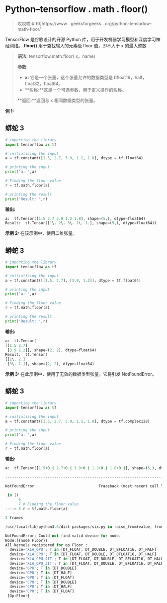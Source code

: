 # Python–tensorflow . math . floor()

> 哎哎哎:# t0]https://www . geeksforgeeks . org/python-tensorlow-math-floor/

TensorFlow 是谷歌设计的开源 Python 库，用于开发机器学习模型和深度学习神经网络。 **floor()** 用于查找输入的元素级 floor 值，即不大于 x 的最大整数

> **语法:** tensorflow.math.floor( x，name)
> 
> **参数:**
> 
> *   **x:** 它是一个张量，这个张量允许的数据类型是 bfloat16，half，float32，float64。
> *   **名称:**这是一个可选参数，用于定义操作的名称。
> 
> **返回:**返回与 x 相同数据类型的张量。

**例 1:**

## 蟒蛇 3

```py
# importing the library
import tensorflow as tf

# initializing the input
a = tf.constant([1.5, 2.7, 3.9, 1.2, 1.8], dtype = tf.float64)

# printing the input
print('a: ',a)

# Finding the floor value
r = tf.math.floor(a)

# printing the result
print("Result: ",r)
```

**输出:**

```py
a:  tf.Tensor([1.5 2.7 3.9 1.2 1.8], shape=(5,), dtype=float64)
Result:  tf.Tensor([1\. 2\. 3\. 1\. 1.], shape=(5,), dtype=float64))
```

**示例 2:** 在该示例中，使用二维张量。

## 蟒蛇 3

```py
# importing the library
import tensorflow as tf

# initializing the input
a = tf.constant([[1.5, 2.7], [3.9, 1.2]], dtype = tf.float64)

# printing the input
print('a: ',a)

# Finding the floor value
r = tf.math.floor(a)

# printing the result
print('Result: ',r)
```

**输出:**

```py
a:  tf.Tensor(
[[1.5 2.7]
 [3.9 1.2]], shape=(2, 2), dtype=float64)
Result:  tf.Tensor(
[[1\. 2.]
 [3\. 1.]], shape=(2, 2), dtype=float64)
```

**示例 3:** 在此示例中，使用了无效的数据类型张量。它将引发 NotFoundError。

## 蟒蛇 3

```py
# importing the library
import tensorflow as tf

# initializing the input
a = tf.constant([1.5, 2.7, 3.9, 1.2, 1.8], dtype = tf.complex128)

# printing the input
print('a: ',a)

# Finding the floor value
r = tf.math.floor(a)
```

**输出:**

```py
a:  tf.Tensor([1.5+0.j 2.7+0.j 3.9+0.j 1.2+0.j 1.8+0.j], shape=(5,), dtype=complex128)

---------------------------------------------------------------------------

NotFoundError                             Traceback (most recent call last)

 in ()
      6 
      7 # Finding the floor value
----> 8 r = tf.math.floor(a)

2 frames

/usr/local/lib/python3.6/dist-packages/six.py in raise_from(value, from_value)

NotFoundError: Could not find valid device for node.
Node:{{node Floor}}
All kernels registered for op Floor :
  device='XLA_GPU'; T in [DT_FLOAT, DT_DOUBLE, DT_BFLOAT16, DT_HALF]
  device='XLA_CPU'; T in [DT_FLOAT, DT_DOUBLE, DT_BFLOAT16, DT_HALF]
  device='XLA_CPU_JIT'; T in [DT_FLOAT, DT_DOUBLE, DT_BFLOAT16, DT_HALF]
  device='XLA_GPU_JIT'; T in [DT_FLOAT, DT_DOUBLE, DT_BFLOAT16, DT_HALF]
  device='GPU'; T in [DT_DOUBLE]
  device='GPU'; T in [DT_HALF]
  device='GPU'; T in [DT_FLOAT]
  device='CPU'; T in [DT_DOUBLE]
  device='CPU'; T in [DT_HALF]
  device='CPU'; T in [DT_FLOAT]
 [Op:Floor]
```
